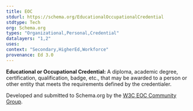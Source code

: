 ```yaml
---
title: EOC
stdurl: https://schema.org/EducationalOccupationalCredential
stdtype: Tech
org: Schema.org
types: "Organizational,Personal,Credential"
datalayers: "1,2"
uses:
context: "Secondary,HigherEd,Workforce"
provenance: Ed 3.0
---
```

**Educational or Occupational Credential:** A diploma, academic degree, certification, qualification, badge, etc., that may be awarded to a person or other entity that meets the requirements defined by the credentialer.

Developed and submitted to Schema.org by the [W3C EOC Community Group](https://www.w3.org/community/eocred-schema/).
